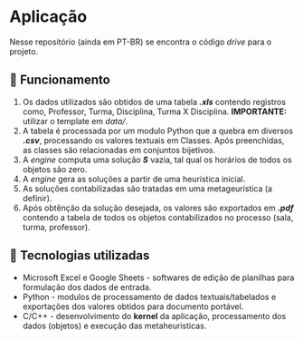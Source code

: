 # Aplicação
Nesse repositório (ainda em PT-BR) se encontra o código *drive* para o projeto.

## 📓 Funcionamento

1. Os dados utilizados são obtidos de uma tabela ***.xls*** contendo registros como, Professor, Turma, Disciplina, Turma X Disciplina. **IMPORTANTE:** utilizar o template em *data/*. 
2. A tabela é processada por um modulo Python que a quebra em diversos ***.csv***, processando os valores textuais em Classes. Após preenchidas, as classes são relacionadas em conjuntos bijetivos.
3. A *engine* computa uma solução ***S*** vazia, tal qual os horários de todos os objetos são zero.
4. A *engine* gera as soluções a partir de uma heurística inicial.
5. As soluções contabilizadas são tratadas em uma metageurística (a definir).
6. Após obtênção da solução desejada, os valores são exportados em ***.pdf*** contendo a tabela de todos os objetos contabilizados no processo (sala, turma, professor).

## 🚀 Tecnologias utilizadas
 - Microsoft Excel e Google Sheets - softwares de edição de planilhas para formulação dos dados de entrada.
 - Python - modulos de processamento de dados textuais/tabelados e exportações dos valores obtidos para documento portável.
 - C/C++ - desenvolvimento do **kernel** da aplicação, processamento dos dados (objetos) e execução das metaheuristicas.
